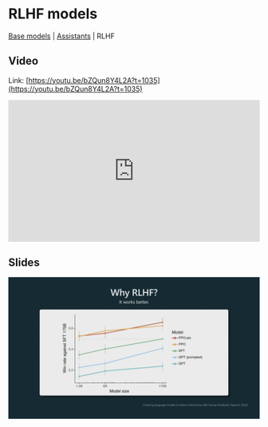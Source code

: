 # RLHF models

[Base models](base_models.md) | [Assistants](assistants.md) | RLHF

## Video

Link: [https://youtu.be/bZQun8Y4L2A?t=1035](https://youtu.be/bZQun8Y4L2A?t=1035)

<div style="position: relative; padding-bottom: 56.25%; height: 0;">
<iframe style="position: absolute; top: 0; left: 0; width: 100%; height: 100%;" width="560" height="315" src="https://www.youtube.com/embed/bZQun8Y4L2A?start=1035" title="YouTube video player" frameborder="0" allow="accelerometer; autoplay; clipboard-write; encrypted-media; gyroscope; picture-in-picture; web-share" allowfullscreen></iframe>
</div>

## Slides

<div style="float:left; width: 100%; margin-bottom: 10px;">
<img src="images/slide23.png" alt="">
</div>
